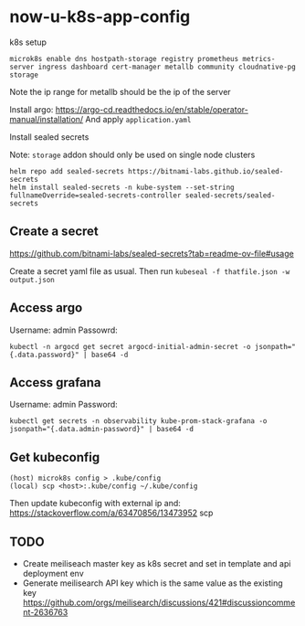 # now-u-k8s-app-config

k8s setup

```
microk8s enable dns hostpath-storage registry prometheus metrics-server ingress dashboard cert-manager metallb community cloudnative-pg storage
```

Note the ip range for metallb should be the ip of the server

Install argo: https://argo-cd.readthedocs.io/en/stable/operator-manual/installation/
And apply `application.yaml`

Install sealed secrets

Note: `storage` addon should only be used on single node clusters
```
helm repo add sealed-secrets https://bitnami-labs.github.io/sealed-secrets
helm install sealed-secrets -n kube-system --set-string fullnameOverride=sealed-secrets-controller sealed-secrets/sealed-secrets
```

## Create a secret

https://github.com/bitnami-labs/sealed-secrets?tab=readme-ov-file#usage

Create a secret yaml file as usual. Then run `kubeseal -f thatfile.json -w output.json`

## Access argo

Username: admin
Passowrd:
```
kubectl -n argocd get secret argocd-initial-admin-secret -o jsonpath="{.data.password}" | base64 -d
```

## Access grafana

Username: admin
Password:
```
kubectl get secrets -n observability kube-prom-stack-grafana -o jsonpath="{.data.admin-password}" | base64 -d
```

## Get kubeconfig

```
(host) microk8s config > .kube/config
(local) scp <host>:.kube/config ~/.kube/config
```
Then update kubeconfig with external ip and:
https://stackoverflow.com/a/63470856/13473952
scp

## TODO

- Create meiliseach master key as k8s secret and set in template and api deployment env
- Generate meilisearch API key which is the same value as the existing key https://github.com/orgs/meilisearch/discussions/421#discussioncomment-2636763
